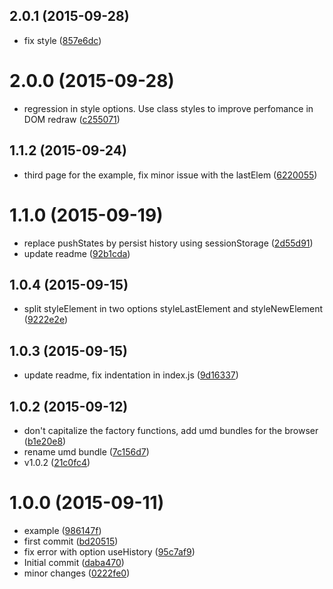 <a name="2.0.1"></a>
## 2.0.1 (2015-09-28)


* fix style ([857e6dc](https://github.com/geut/mithril-transition/commit/857e6dc))



<a name="2.0.0"></a>
# 2.0.0 (2015-09-28)


* regression in style options. Use class styles to improve perfomance in DOM redraw ([c255071](https://github.com/geut/mithril-transition/commit/c255071))



<a name="1.1.2"></a>
## 1.1.2 (2015-09-24)


* third page for the example, fix minor issue with the lastElem ([6220055](https://github.com/geut/mithril-transition/commit/6220055))



<a name="1.1.0"></a>
# 1.1.0 (2015-09-19)


* replace pushStates by persist history using sessionStorage ([2d55d91](https://github.com/geut/mithril-transition/commit/2d55d91))
* update readme ([92b1cda](https://github.com/geut/mithril-transition/commit/92b1cda))



<a name="1.0.4"></a>
## 1.0.4 (2015-09-15)


* split styleElement in two options styleLastElement and styleNewElement ([9222e2e](https://github.com/geut/mithril-transition/commit/9222e2e))



<a name="1.0.3"></a>
## 1.0.3 (2015-09-15)


* update readme, fix indentation in index.js ([9d16337](https://github.com/geut/mithril-transition/commit/9d16337))



<a name="1.0.2"></a>
## 1.0.2 (2015-09-12)


* don't capitalize the factory functions, add umd bundles for the browser ([b1e20e8](https://github.com/geut/mithril-transition/commit/b1e20e8))
* rename umd bundle ([7c156d7](https://github.com/geut/mithril-transition/commit/7c156d7))
* v1.0.2 ([21c0fc4](https://github.com/geut/mithril-transition/commit/21c0fc4))


<a name="1.0.0"></a>
# 1.0.0 (2015-09-11)


* example ([986147f](https://github.com/geut/mithril-transition/commit/986147f))
* first commit ([bd20515](https://github.com/geut/mithril-transition/commit/bd20515))
* fix error with option useHistory ([95c7af9](https://github.com/geut/mithril-transition/commit/95c7af9))
* Initial commit ([daba470](https://github.com/geut/mithril-transition/commit/daba470))
* minor changes ([0222fe0](https://github.com/geut/mithril-transition/commit/0222fe0))
